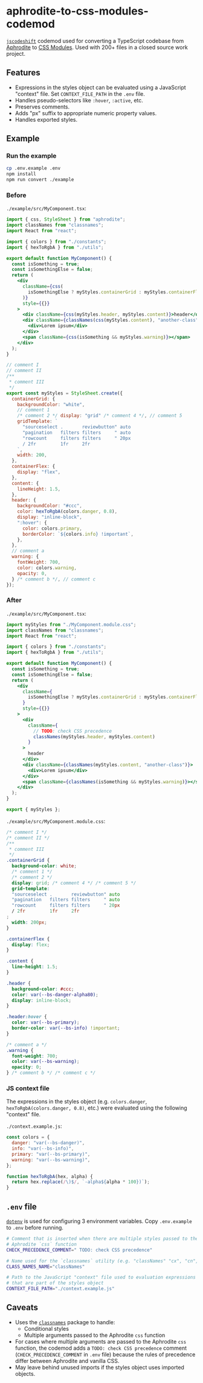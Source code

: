 # aphrodite-to-css-modules-codemod

[`jscodeshift`](https://github.com/facebook/jscodeshift) codemod used for converting a TypeScript codebase from [Aphrodite](https://github.com/Khan/aphrodite) to [CSS Modules](https://github.com/css-modules/css-modules). Used with 200+ files in a closed source work project.

## Features

- Expressions in the styles object can be evaluated using a JavaScript "context" file. Set `CONTEXT_FILE_PATH` in the `.env` file.
- Handles pseudo-selectors like `:hover`, `:active`, etc.
- Preserves comments.
- Adds "px" suffix to appropriate numeric property values.
- Handles exported styles.

## Example

### Run the example

``` sh
cp .env.example .env
npm install
npm run convert ./example
```

### Before

`./example/src/MyComponent.tsx`:

``` jsx
import { css, StyleSheet } from "aphrodite";
import classNames from "classnames";
import React from "react";

import { colors } from "./constants";
import { hexToRgbA } from "./utils";

export default function MyComponent() {
  const isSomething = true;
  const isSomethingElse = false;
  return (
    <div
      className={css(
        isSomethingElse ? myStyles.containerGrid : myStyles.containerFlex,
      )}
      style={{}}
    >
      <div className={css(myStyles.header, myStyles.content)}>header</div>
      <div className={classNames(css(myStyles.content), "another-class")}>
        <div>Lorem ipsum</div>
      </div>
      <span className={css(isSomething && myStyles.warning)}></span>
    </div>
  );
}

// comment I
// comment II
/**
 * comment III
 */
export const myStyles = StyleSheet.create({
  containerGrid: {
    backgroundColor: "white",
    // comment 1
    /* comment 2 */ display: "grid" /* comment 4 */, // comment 5
    gridTemplate: `
      "sourceselect .       reviewbutton" auto
      "pagination   filters filters     " auto
      "rowcount     filters filters     " 20px
      / 2fr         1fr     2fr
    `,
    width: 200,
  },
  containerFlex: {
    display: "flex",
  },
  content: {
    lineHeight: 1.5,
  },
  header: {
    backgroundColor: "#ccc",
    color: hexToRgbA(colors.danger, 0.8),
    display: "inline-block",
    ":hover": {
      color: colors.primary,
      borderColor: `${colors.info} !important`,
    },
  },
  // comment a
  warning: {
    fontWeight: 700,
    color: colors.warning,
    opacity: 0,
  } /* comment b */, // comment c
});
```

### After

`./example/src/MyComponent.tsx`:

``` jsx
import myStyles from "./MyComponent.module.css";
import classNames from "classnames";
import React from "react";

import { colors } from "./constants";
import { hexToRgbA } from "./utils";

export default function MyComponent() {
  const isSomething = true;
  const isSomethingElse = false;
  return (
    <div
      className={
        isSomethingElse ? myStyles.containerGrid : myStyles.containerFlex
      }
      style={{}}
    >
      <div
        className={
          // TODO: check CSS precedence
          classNames(myStyles.header, myStyles.content)
        }
      >
        header
      </div>
      <div className={classNames(myStyles.content, "another-class")}>
        <div>Lorem ipsum</div>
      </div>
      <span className={classNames(isSomething && myStyles.warning)}></span>
    </div>
  );
}

export { myStyles };
```

`./example/src/MyComponent.module.css`:

``` css
/* comment I */
/* comment II */
/**
 * comment III
 */
.containerGrid {
  background-color: white;
  /* comment 1 */
  /* comment 2 */
  display: grid; /* comment 4 */ /* comment 5 */
  grid-template: 
  "sourceselect .       reviewbutton" auto
  "pagination   filters filters     " auto
  "rowcount     filters filters     " 20px
  / 2fr         1fr     2fr
;
  width: 200px;
}

.containerFlex {
  display: flex;
}

.content {
  line-height: 1.5;
}

.header {
  background-color: #ccc;
  color: var(--bs-danger-alpha80);
  display: inline-block;
}

.header:hover {
  color: var(--bs-primary);
  border-color: var(--bs-info) !important;
}

/* comment a */
.warning {
  font-weight: 700;
  color: var(--bs-warning);
  opacity: 0;
} /* comment b */ /* comment c */
```

### JS context file

The expressions in the styles object (e.g. `colors.danger`, `hexToRgbA(colors.danger, 0.8)`, etc.) were evaluated using the following "context" file.

`./context.example.js`:

``` javascript
const colors = {
  danger: "var(--bs-danger)",
  info: "var(--bs-info)",
  primary: "var(--bs-primary)",
  warning: "var(--bs-warning)",
};

function hexToRgbA(hex, alpha) {
  return hex.replace(/\)$/, `-alpha${alpha * 100})`);
}
```

## `.env` file

[`dotenv`](https://github.com/motdotla/dotenv) is used for configuring 3 environment variables. Copy `.env.example` to `.env` before running.

``` sh
# Comment that is inserted when there are multiple styles passed to the
# Aphrodite `css` function
CHECK_PRECEDENCE_COMMENT=" TODO: check CSS precedence"

# Name used for the `classnames` utility (e.g. "classNames" "cx", "cn", etc.)
CLASS_NAMES_NAME="classNames"

# Path to the JavaScript "context" file used to evaluation expressions
# that are part of the styles object
CONTEXT_FILE_PATH="./context.example.js"
```

## Caveats

- Uses the [`classnames`](https://github.com/JedWatson/classnames) package to handle:
  - Conditional styles
  - Multiple arguments passed to the Aphrodite `css` function
- For cases where multiple arguments are passed to the Aphrodite `css` function, the codemod adds a `TODO: check CSS precedence` comment (`CHECK_PRECEDENCE_COMMENT` in `.env` file) because the rules of precedence differ between Aphrodite and vanilla CSS.
- May leave behind unused imports if the styles object uses imported objects.
